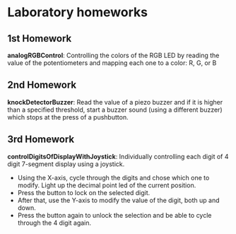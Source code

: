 # Laboratory homeworks

## 1st Homework

**analogRGBControl**: Controlling the colors of the RGB LED by reading the value of the potentiometers and mapping each one to a color: R, G, or B

## 2nd Homework

**knockDetectorBuzzer**: Read the value of a piezo buzzer and if it is higher than a specified threshold, start a buzzer sound (using a different buzzer) which stops at the press of a pushbutton.

## 3rd Homework

**controlDigitsOfDisplayWithJoystick**: Individually controlling each digit of 4 digit 7-segment display using a joystick.
- Using the X-axis, cycle through the digits and chose which one to modify. Light up the decimal point led of the current position.
- Press the button to lock on the selected digit.
- After that, use the Y-axis to modify the value of the digit, both up and down.
- Press the button again to unlock the selection and be able to cycle through the 4 digit again.
